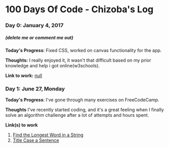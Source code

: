# 100 Days Of Code - Chizoba's Log

### Day 0: January 4, 2017
##### (delete me or comment me out)

**Today's Progress**: Fixed CSS, worked on canvas functionality for the app.

**Thoughts:** I really enjoyed it, it wasn't that difficult based on my prior knowledge and help i got online(w3schools).

**Link to work:** [null](http://www.nulllll.com)

### Day 1: June 27, Monday

**Today's Progress**: I've gone through many exercises on FreeCodeCamp.

**Thoughts** I've recently started coding, and it's a great feeling when I finally solve an algorithm challenge after a lot of attempts and hours spent.

**Link(s) to work**
1. [Find the Longest Word in a String](https://www.freecodecamp.com/challenges/find-the-longest-word-in-a-string)
2. [Title Case a Sentence](https://www.freecodecamp.com/challenges/title-case-a-sentence)
